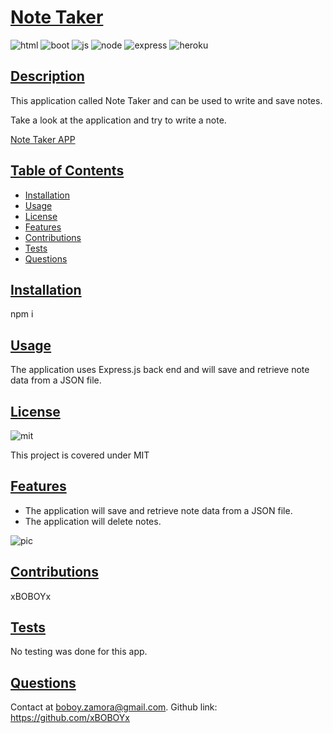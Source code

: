 # <ins>Note Taker</ins>

![html](https://img.shields.io/badge/HTML5-E34F26?style=for-the-badge&logo=html5&logoColor=white)
![boot](https://img.shields.io/badge/Bootstrap-563D7C?style=for-the-badge&logo=bootstrap&logoColor=white)
![js](https://img.shields.io/badge/JavaScript-323330?style=for-the-badge&logo=javascript&logoColor=F7DF1E)
![node](https://img.shields.io/badge/Node.js-43853D?style=for-the-badge&logo=node.js&logoColor=white)
![express](https://img.shields.io/badge/Express.js-404D59?style=for-the-badge)
![heroku](https://img.shields.io/badge/Heroku-430098?style=for-the-badge&logo=heroku&logoColor=white)

## <ins>Description</ins>

This application called Note Taker and can be used to write and save notes.

Take a look at the application and try to write a note.

[Note Taker APP](https://limitless-caverns-44743.herokuapp.com/)

## <ins>Table of Contents</ins>

- [Installation](#installation)
- [Usage](#usage)
- [License](#license)
- [Features](#features)
- [Contributions](#contributions)
- [Tests](#tests)
- [Questions](#questions)

## <ins>Installation</ins>

npm i

## <ins>Usage</ins>

The application uses Express.js back end and will save and retrieve note data from a JSON file.

## <ins>License</ins>

![mit](https://img.shields.io/badge/License-MIT%20-blue?style=flat-square)

This project is covered under MIT

## <ins>Features</ins>

- The application will save and retrieve note data from a JSON file.
- The application will delete notes.

![pic](Assets/noteTakerg.gif)

## <ins>Contributions</ins>

xBOBOYx

## <ins>Tests</ins>

No testing was done for this app.

## <ins>Questions</ins>

Contact at boboy.zamora@gmail.com. Github link: https://github.com/xBOBOYx